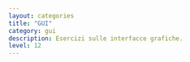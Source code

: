 ```yaml
---
layout: categories
title: "GUI"
category: gui
description: Esercizi sulle interfacce grafiche.
level: 12
---
```

